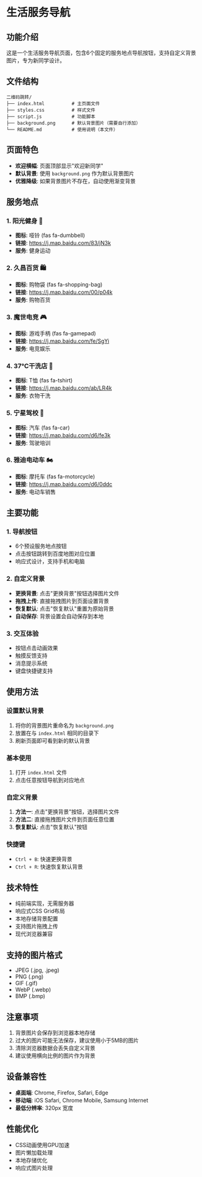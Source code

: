 # 生活服务导航

## 功能介绍
这是一个生活服务导航页面，包含6个固定的服务地点导航按钮，支持自定义背景图片，专为新同学设计。

## 文件结构
```
二维码跳转/
├── index.html          # 主页面文件
├── styles.css          # 样式文件
├── script.js           # 功能脚本
├── background.png      # 默认背景图片（需要自行添加）
└── README.md           # 使用说明（本文件）
```

## 页面特色
- **欢迎横幅**: 页面顶部显示"欢迎新同学"
- **默认背景**: 使用 `background.png` 作为默认背景图片
- **优雅降级**: 如果背景图片不存在，自动使用渐变背景

## 服务地点

### 1. 阳光健身 💪
- **图标**: 哑铃 (fas fa-dumbbell)
- **链接**: https://j.map.baidu.com/83/jN3k
- **服务**: 健身运动

### 2. 久昌百货 🛍️
- **图标**: 购物袋 (fas fa-shopping-bag)
- **链接**: https://j.map.baidu.com/00/p04k
- **服务**: 购物百货

### 3. 魔世电竞 🎮
- **图标**: 游戏手柄 (fas fa-gamepad)
- **链接**: https://j.map.baidu.com/fe/SgYi
- **服务**: 电竞娱乐

### 4. 37℃干洗店 👕
- **图标**: T恤 (fas fa-tshirt)
- **链接**: https://j.map.baidu.com/ab/LR4k
- **服务**: 衣物干洗

### 5. 宁星驾校 🚗
- **图标**: 汽车 (fas fa-car)
- **链接**: https://j.map.baidu.com/d6/fe3k
- **服务**: 驾驶培训

### 6. 雅迪电动车 🏍️
- **图标**: 摩托车 (fas fa-motorcycle)
- **链接**: https://j.map.baidu.com/d6/0ddc
- **服务**: 电动车销售

## 主要功能

### 1. 导航按钮
- 6个预设服务地点按钮
- 点击按钮跳转到百度地图对应位置
- 响应式设计，支持手机和电脑

### 2. 自定义背景
- **更换背景**: 点击"更换背景"按钮选择图片文件
- **拖拽上传**: 直接拖拽图片到页面设置背景
- **恢复默认**: 点击"恢复默认"重置为原始背景
- **自动保存**: 背景设置会自动保存到本地

### 3. 交互体验
- 按钮点击动画效果
- 触摸反馈支持
- 消息提示系统
- 键盘快捷键支持

## 使用方法

### 设置默认背景
1. 将你的背景图片重命名为 `background.png`
2. 放置在与 `index.html` 相同的目录下
3. 刷新页面即可看到新的默认背景

### 基本使用
1. 打开 `index.html` 文件
2. 点击任意按钮导航到对应地点

### 自定义背景
1. **方法一**: 点击"更换背景"按钮，选择图片文件
2. **方法二**: 直接拖拽图片文件到页面任意位置
3. **恢复默认**: 点击"恢复默认"按钮

### 快捷键
- `Ctrl + B`: 快速更换背景
- `Ctrl + R`: 快速恢复默认背景

## 技术特性
- 纯前端实现，无需服务器
- 响应式CSS Grid布局
- 本地存储背景配置
- 支持图片拖拽上传
- 现代浏览器兼容

## 支持的图片格式
- JPEG (.jpg, .jpeg)
- PNG (.png)
- GIF (.gif)
- WebP (.webp)
- BMP (.bmp)

## 注意事项
1. 背景图片会保存到浏览器本地存储
2. 过大的图片可能无法保存，建议使用小于5MB的图片
3. 清除浏览器数据会丢失自定义背景
4. 建议使用横向比例的图片作为背景

## 设备兼容性
- **桌面端**: Chrome, Firefox, Safari, Edge
- **移动端**: iOS Safari, Chrome Mobile, Samsung Internet
- **最低分辨率**: 320px 宽度

## 性能优化
- CSS动画使用GPU加速
- 图片懒加载处理
- 本地存储优化
- 响应式图片处理
